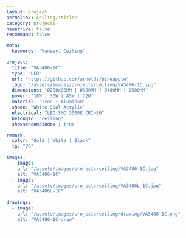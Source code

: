 ```yaml
---
layout: project
permalink: ceiling/:title/
category: projects
newarrive: false
recommand: false

meta:
  keywords: "Vaneey, Ceiling"

project:
  title: "VA3486-1C"
  type: "LED"
  url: "https://github.com/arnolds/pineapple"
  logo: "/assets/images/projects/ceiling/VA3486-1C.jpg"
  dimensions: "Ø280x80MM | Ø380MM | Ø480MM | Ø580MM"
  power: "18W | 36W | 45W | 72W"
  material: "Iron + Aluminum"
  shade: "White Opal Acrylic"
  electrical: "LED SMD 3000K CRI>80"
  belongto: "ceiling"
  showsencondindex : true

remark:
  color: "Gold | White | Black"
  ip: "20"

images:
  - image:
    url: "/assets/images/projects/ceiling/VA3486-1C.jpg"
    alt: "VA3486-1C"
  - image:
    url: "/assets/images/projects/ceiling/VA3486L-1C.jpg"
    alt: "VA3486L-1C"
      
drawings:
  - image:
    url: "/assets/images/projects/ceiling/drawing/VA3486-1C.png"
    alt: "VA3486-1C-draw"
    
---
```

